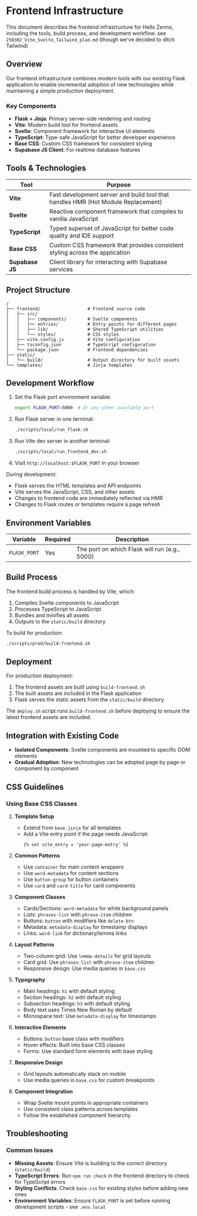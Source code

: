 # Frontend Infrastructure

This document describes the frontend infrastructure for Hello Zenno, including the tools, build process, and development workflow. see `250302_Vite_Svelte_Tailwind_plan.md` (though we've decided to ditch Tailwind)

## Overview

Our frontend infrastructure combines modern tools with our existing Flask application to enable incremental adoption of new technologies while maintaining a simple production deployment.

### Key Components

- **Flask + Jinja**: Primary server-side rendering and routing
- **Vite**: Modern build tool for frontend assets
- **Svelte**: Component framework for interactive UI elements
- **TypeScript**: Type-safe JavaScript for better developer experience
- **Base CSS**: Custom CSS framework for consistent styling
- **Supabase JS Client**: For realtime database features

## Tools & Technologies

| Tool | Purpose |
|------|---------|
| **Vite** | Fast development server and build tool that handles HMR (Hot Module Replacement) |
| **Svelte** | Reactive component framework that compiles to vanilla JavaScript |
| **TypeScript** | Typed superset of JavaScript for better code quality and IDE support |
| **Base CSS** | Custom CSS framework that provides consistent styling across the application |
| **Supabase JS** | Client library for interacting with Supabase services |

## Project Structure

```
/
├── frontend/                  # Frontend source code
│   ├── src/
│   │   ├── components/        # Svelte components
│   │   ├── entries/           # Entry points for different pages
│   │   ├── lib/               # Shared TypeScript utilities
│   │   └── styles/            # CSS styles
│   ├── vite.config.js         # Vite configuration
│   ├── tsconfig.json          # TypeScript configuration
│   └── package.json           # Frontend dependencies
├── static/
│   └── build/                 # Output directory for built assets
└── templates/                 # Jinja templates
```

## Development Workflow

1. Set the Flask port environment variable:
   ```bash
   export FLASK_PORT=5000  # Or any other available port
   ```

2. Run Flask server in one terminal:
   ```bash
   ./scripts/local/run_flask.sh
   ```

3. Run Vite dev server in another terminal:
   ```bash
   ./scripts/local/run_frontend_dev.sh
   ```

4. Visit `http://localhost:$FLASK_PORT` in your browser

During development:
- Flask serves the HTML templates and API endpoints
- Vite serves the JavaScript, CSS, and other assets
- Changes to frontend code are immediately reflected via HMR
- Changes to Flask routes or templates require a page refresh

## Environment Variables

| Variable | Required | Description |
|----------|----------|-------------|
| `FLASK_PORT` | Yes | The port on which Flask will run (e.g., 5000) |

## Build Process

The frontend build process is handled by Vite, which:

1. Compiles Svelte components to JavaScript
2. Processes TypeScript to JavaScript
3. Bundles and minifies all assets
4. Outputs to the `static/build` directory

To build for production:
```bash
./scripts/prod/build-frontend.sh
```

## Deployment

For production deployment:

1. The frontend assets are built using `build-frontend.sh`
2. The built assets are included in the Flask application
3. Flask serves the static assets from the `static/build` directory

The `deploy.sh` script runs `build-frontend.sh` before deploying to ensure the latest frontend assets are included.

## Integration with Existing Code

- **Isolated Components**: Svelte components are mounted to specific DOM elements
- **Gradual Adoption**: New technologies can be adopted page by page or component by component

## CSS Guidelines

### Using Base CSS Classes

1. **Template Setup**
   - Extend from `base.jinja` for all templates
   - Add a Vite entry point if the page needs JavaScript:
     ```jinja
     {% set vite_entry = 'your-page-entry' %}
     ```

2. **Common Patterns**
   - Use `container` for main content wrappers
   - Use `word-metadata` for content sections
   - Use `button-group` for button containers
   - Use `card` and `card-title` for card components

3. **Component Classes**
   - Cards/Sections: `word-metadata` for white background panels
   - Lists: `phrases-list` with `phrase-item` children
   - Buttons: `button` with modifiers like `delete-btn`
   - Metadata: `metadata-display` for timestamp displays
   - Links: `word-link` for dictionary/lemma links

4. **Layout Patterns**
   - Two-column grid: Use `lemma-details` for grid layouts
   - Card grid: Use `phrases-list` with `phrase-item` children
   - Responsive design: Use media queries in `base.css`

5. **Typography**
   - Main headings: `h1` with default styling
   - Section headings: `h2` with default styling
   - Subsection headings: `h3` with default styling
   - Body text uses Times New Roman by default
   - Monospace text: Use `metadata-display` for timestamps

6. **Interactive Elements**
   - Buttons: `button` base class with modifiers
   - Hover effects: Built into base CSS classes
   - Forms: Use standard form elements with base styling

7. **Responsive Design**
   - Grid layouts automatically stack on mobile
   - Use media queries in `base.css` for custom breakpoints

8. **Component Integration**
   - Wrap Svelte mount points in appropriate containers
   - Use consistent class patterns across templates
   - Follow the established component hierarchy

## Troubleshooting

### Common Issues

- **Missing Assets**: Ensure Vite is building to the correct directory (`static/build`)
- **TypeScript Errors**: Run `npm run check` in the frontend directory to check for TypeScript errors
- **Styling Conflicts**: Check `base.css` for existing styles before adding new ones
- **Environment Variables**: Ensure `FLASK_PORT` is set before running development scripts - see `.env.local`

